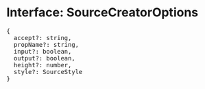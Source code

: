 # Interface: SourceCreatorOptions

<pre>
{
  accept?: string,
  propName?: string,
  input?: boolean,
  output?: boolean,
  height?: number,
  style?: <Ref to="./source-style">SourceStyle</Ref>
}
</pre>

<script setup>
import Ref from '../../../../../components/api/Ref.vue';
</script>
